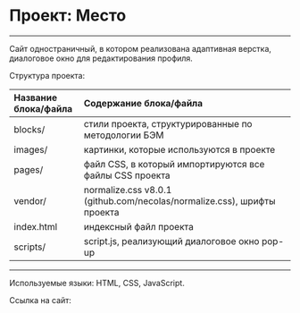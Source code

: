 # Проект: Место
---
 Сайт одностраничный, в котором реализована адаптивная верстка, диалоговое окно для редактирования профиля.  

 Структура проекта:

|Название блока/файла| Содержание блока/файла                                                 |
|:-------------------|:-----------------------------------------------------------------------|
|blocks/             | стили проекта, структурированные по методологии БЭМ                    |
|images/             | картинки, которые используются в проекте                               |
|pages/              | файл CSS, в который импортируются все файлы CSS проекта                |
|vendor/             | normalize.css v8.0.1 (github.com/necolas/normalize.css), шрифты проекта|
|index.html          | индексный файл проекта                                                 |
|scripts/            | script.js, реализующий диалоговое окно pop-up                          |

---
Используемые языки: HTML, CSS, JavaScript.

Ссылка на сайт: